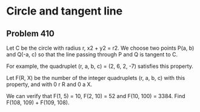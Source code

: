 #  Circle and tangent line
## Problem 410


Let C be the circle with radius r, x2 + y2 = r2. We choose two points P(a, b) and Q(-a, c) so that the line passing through P and Q is tangent to C.

For example, the quadruplet (r, a, b, c) = (2, 6, 2, -7) satisfies this property.

Let F(R, X) be the number of the integer quadruplets (r, a, b, c) with this property, and with 0 r R and 0 a X.

We can verify that F(1, 5) = 10, F(2, 10) = 52 and F(10, 100) = 3384.
Find F(108, 109) + F(109, 108).


